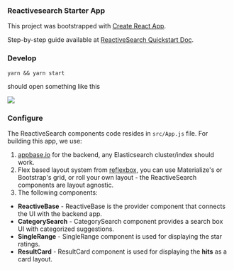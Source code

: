### Reactivesearch Starter App

This project was bootstrapped with [Create React App](https://github.com/facebookincubator/create-react-app).

Step-by-step guide available at [ReactiveSearch Quickstart Doc](https://opensource.appbase.io/reactive-manual/getting-started/reactivesearch.html).

### Develop

```
yarn && yarn start
```

should open something like this

![](https://i.imgur.com/Zgp5lGk.png)


### Configure

The ReactiveSearch components code resides in `src/App.js` file. For building this app, we use:

1. [appbase.io](https://appbase.io) for the backend, any Elasticsearch cluster/index should work.  
2. Flex based layout system from [reflexbox](https://github.com/jxnblk/reflexbox), you can use Materialize's or Bootstrap's grid, or roll your own layout - the ReactiveSearch components are layout agnostic.  
3. The following components:
 - **ReactiveBase** - ReactiveBase is the provider component that connects the UI with the backend app.
 - **CategorySearch** - CategorySearch component provides a search box UI with categorized suggestions.
 - **SingleRange** - SingleRange component is used for displaying the star ratings.
 - **ResultCard** - ResultCard component is used for displaying the **hits** as a card layout.
